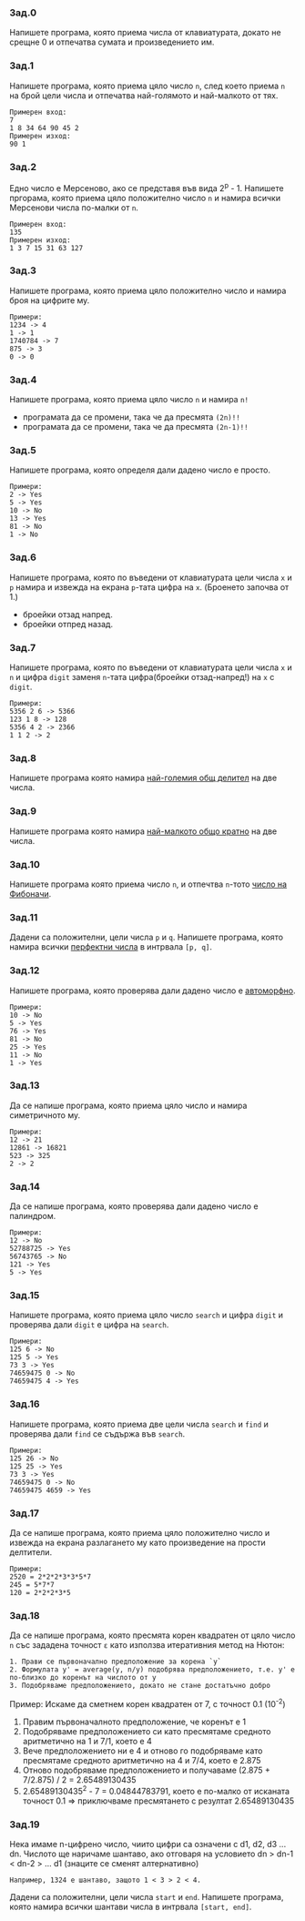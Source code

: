 ### Зад.0
Напишете програма, която приема числа от клавиатурата, докато не срещне 0 и отпечатва сумата и произведението им.

### Зад.1
Напишете програма, която приема цяло число `n`, след което приема `n` на брой цели числа и отпечатва най-голямото и най-малкото от тях.

	Примерен вход:
    7
    1 8 34 64 90 45 2
    Примерен изход:
    90 1

### Зад.2
Едно число е Мерсеново, ако се представя във вида 2<sup>p</sup> - 1. Напишете пргорама, която приема цяло положително число `n` и намира всички Мерсенови числа по-малки от `n`.

    Примерен вход:
    135
    Примерен изход:
    1 3 7 15 31 63 127


### Зад.3
Напишете програма, която приема цяло положително число и намира броя на цифрите му.

    Примери:
    1234 -> 4
    1 -> 1
    1740784 -> 7
    875 -> 3
    0 -> 0

### Зад.4
Напишете програма, която приема цяло число `n` и намира `n!`
 * програмата да се промени, така че да пресмята `(2n)!!`
 * програмата да се промени, така че да пресмята `(2n-1)!!`

### Зад.5
Напишете програма, която определя дали дадено число е просто.

    Примери:
    2 -> Yes
    5 -> Yes
    10 -> No
    13 -> Yes
    81 -> No
    1 -> No

### Зад.6
Напишете програма, която по въведени от клавиатурата цели числа `x` и `p` намира и извежда на екрана `p`-тата цифра на `x`. (Броенето започва от 1.)
* броейки отзад напред.
* броейки отпред назад.

### Зад.7
Напишете програма, която по въведени от клавиатурата цели числа `x` и `n` и цифра `digit` заменя `n`-тата цифра(броейки отзад-напред!) на `x` с `digit`.

    Примери:
    5356 2 6 -> 5366
    123 1 8 -> 128
    5356 4 2 -> 2366
    1 1 2 -> 2

### Зад.8
Напишете програма която намира [най-големия общ делител](https://en.wikipedia.org/wiki/Greatest_common_divisor) на две числа.

### Зад.9
Напишете програма която намира [най-малкото общо кратно](https://en.wikipedia.org/wiki/Least_common_multiple) на две числа.

### Зад.10
Напишете програма която приема число `n`, и отпечтва `n`-тото [число на Фибоначи](https://en.wikipedia.org/wiki/Fibonacci_number).

### Зад.11
Дадени са положителни, цели числа `p` и `q`. Напишете програма, която намира всички [перфектни числа](https://en.wikipedia.org/wiki/Perfect_number) в интрвала `[p, q]`.

### Зад.12
Напишете програма, която проверява дали дадено число е [автоморфно](https://en.wikipedia.org/wiki/Automorphic_number).

    Примери:
    10 -> No
    5 -> Yes
    76 -> Yes
    81 -> No
    25 -> Yes
    11 -> No
    1 -> Yes

### Зад.13
Да се напише програма, която приема цяло число и намира симетричното му.

	Примери:
    12 -> 21
    12861 -> 16821
    523 -> 325
    2 -> 2

### Зад.14
Да се напише програма, която проверява дали дадено число е палиндром.

    Примери:
    12 -> No
    52788725 -> Yes
    56743765 -> No
    121 -> Yes
    5 -> Yes

### Зад.15
Напишете програма, която приема цяло число `search` и цифра `digit` и проверява дали `digit` е цифра на `search`.

    Примери:
    125 6 -> No
    125 5 -> Yes
    73 3 -> Yes
    74659475 0 -> No
    74659475 4 -> Yes

### Зад.16
Напишете програма, която приема две цели числа `search` и `find` и проверява дали `find` се съдържа във `search`.

    Примери:
    125 26 -> No
    125 25 -> Yes
    73 3 -> Yes
    74659475 0 -> No
    74659475 4659 -> Yes

### Зад.17
Да се напише програма, която приема цяло положително число и извежда на екрана разлагането му като произведение на прости делтители.

	Примери:
    2520 = 2*2*2*3*3*5*7
    245 = 5*7*7
    120 = 2*2*2*3*5

### Зад.18
Да се напише програма, която пресмята корен квадратен от цяло число `n` със зададена точност `ε` като използва итеративния метод на Нютон:

	1. Прави се първоначално предположение за корена `y`
	2. Формулата y' = average(y, n/y) подобрява предположението, т.е. y' е по-близко до коренът на числото от y
	3. Подобряваме предположението, докато не стане достатъчно добро


Пример: Искаме да сметнем корен квадратен от 7, с точност 0.1 (10<sup>-2</sup>)

1. Правим първоначалното предположение, че коренът е 1
2. Подобряваме предположението си като пресмятаме средното аритметично на 1 и 7/1, което е 4
3. Вече предположението ни е 4 и отново го подобряваме като пресмятаме средното аритметично на 4 и 7/4, което е 2.875
4. Отново подобряваме предположението и получаваме (2.875 + 7/2.875) / 2 = 2.65489130435
5. 2.65489130435<sup>2</sup> - 7 = 0.04844783791, което е по-малко от исканата точност 0.1 => приключваме пресмятането с резултат 2.65489130435

### Зад.19
Нека имаме n-цифрено число, чиито цифри са означени с d1, d2, d3 ... dn. Числото ще наричаме шантаво, ако отговаря на условието dn > dn-1 < dn-2 > ... d1 (знаците се сменят алтернативно)

	Например, 1324 е шантаво, защото 1 < 3 > 2 < 4.

Дадени са положителни, цели числа `start` и `end`. Напишете програма, която намира всички шантави числа в интрвала `[start, end]`.
